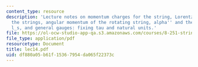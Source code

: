 ```yaml
---
content_type: resource
description: 'Lecture notes on momentum charges for the string, Lorentz charges for
  the strings, angular momentum of the rotating string, alpha'' and the string length
  l_s, and general gauges: fixing tau and natural units.'
file: https://ol-ocw-studio-app-qa.s3.amazonaws.com/courses/8-251-string-theory-for-undergraduates-spring-2007/df880a05b61f15367954da065f22373c_lec14.pdf
file_type: application/pdf
resourcetype: Document
title: lec14.pdf
uid: df880a05-b61f-1536-7954-da065f22373c
---
```

